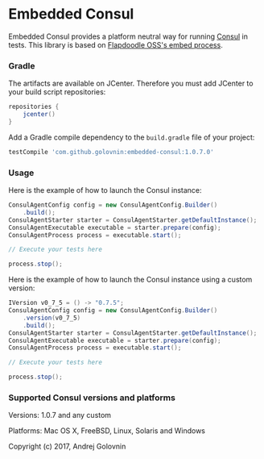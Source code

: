 # Embedded Consul

Embedded Consul provides a platform neutral way for running [Consul](https://www.consul.io) in tests.
This library is based on [Flapdoodle OSS's embed process](https://github.com/flapdoodle-oss/de.flapdoodle.embed.process). 

### Gradle

The artifacts are available on JCenter. Therefore you must add JCenter to
your build script repositories:
```groovy
repositories {
    jcenter()
}
```
Add a Gradle compile dependency to the `build.gradle` file of your project:
```groovy
testCompile 'com.github.golovnin:embedded-consul:1.0.7.0'
```

### Usage

Here is the example of how to launch the Consul instance:
```java
ConsulAgentConfig config = new ConsulAgentConfig.Builder()
    .build();
ConsulAgentStarter starter = ConsulAgentStarter.getDefaultInstance();
ConsulAgentExecutable executable = starter.prepare(config);
ConsulAgentProcess process = executable.start();

// Execute your tests here

process.stop();
```
Here is the example of how to launch the Consul instance using a custom version:
```java
IVersion v0_7_5 = () -> "0.7.5";
ConsulAgentConfig config = new ConsulAgentConfig.Builder()
    .version(v0_7_5)
    .build();
ConsulAgentStarter starter = ConsulAgentStarter.getDefaultInstance();
ConsulAgentExecutable executable = starter.prepare(config);
ConsulAgentProcess process = executable.start();

// Execute your tests here

process.stop();
```

### Supported Consul versions and platforms

Versions: 1.0.7 and any custom

Platforms: Mac OS X, FreeBSD, Linux, Solaris and Windows


Copyright (c) 2017, Andrej Golovnin
